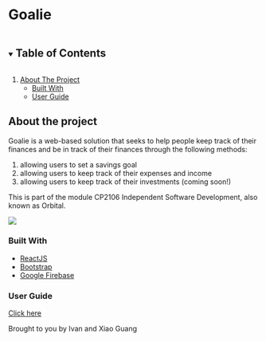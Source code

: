 # Goalie

<details open="open">
  <summary><h2 style="display: inline-block">Table of Contents</h2></summary>
  <ol>
    <li>
      <a href="#about-the-project">About The Project</a>
      <ul>
        <li><a href="#built-with">Built With</a></li>
        <li><a href="#user-guide">User Guide</a></li>
      </ul>
    </li>
  </ol>
</details>

## About the project

Goalie is a web-based solution that seeks to help people keep track of their finances and be in track of their finances through the following methods: 
<ol>
  <li> allowing users to set a savings goal </li>
  <li> allowing users to keep track of their expenses and income </li> 
  <li> allowing users to keep track of their investments (coming soon!) </li>
</ol>

This is part of the module CP2106 Independent Software Development, also known as Orbital. 

![](public/resources/poster2.png)


### Built With
* [ReactJS](https://reactjs.org/)
* [Bootstrap](https://getbootstrap.com)
* [Google Firebase](https://firebase.google.com/)

### User Guide 
[Click here](https://docs.google.com/document/d/19hsHTJ4N3tQbr3S4x2aC2lNfhVpWl5i-spuUGj_CSRg/edit?usp=sharing)


Brought to you by Ivan and Xiao Guang 

